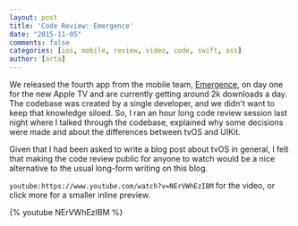 ```yaml
---
layout: post
title: 'Code Review: Emergence'
date: "2015-11-05"
comments: false
categories: [ios, mobile, review, video, code, swift, oss]
author: [orta]
---
```


We released the fourth app from the mobile team, [Emergence](https://github.com/artsy/Emergence/), on day one for the new Apple TV and are currently getting around 2k downloads a day. The codebase was created by a single developer, and we didn't want to keep that knowledge siloed. So, I ran an hour long code review session last night where I talked through the codebase, explained why some decisions were made and about the differences between tvOS and UIKit.

Given that I had been asked to write a blog post about tvOS in general, I felt that making the code review public for anyone to watch would be a nice alternative to the usual long-form writing on this blog.

`youtube:https://www.youtube.com/watch?v=NErVWhEzIBM`
 for the video, or click more for a smaller inline preview.

<!-- more -->

{% youtube NErVWhEzIBM %}
